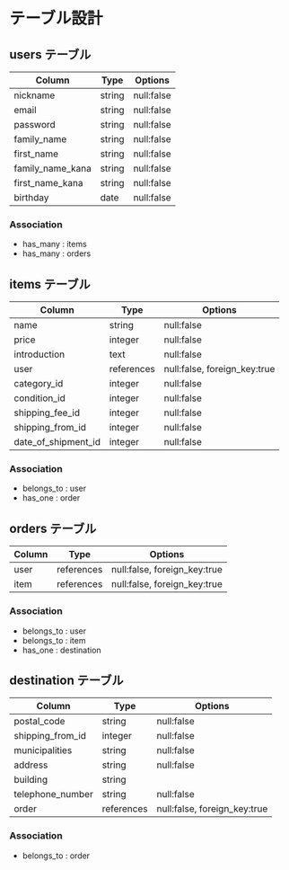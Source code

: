 # テーブル設計

## users テーブル

| Column           | Type     | Options                          |
| ---------------  | -------- | -------------------------------- |
| nickname         | string   | null:false                       |
| email            | string   | null:false                       |
| password         | string   | null:false                       |
| family_name      | string   | null:false                       |
| first_name       | string   | null:false                       |
| family_name_kana | string   | null:false                       |
| first_name_kana  | string   | null:false                       |
| birthday         | date     | null:false                       |

### Association

- has_many : items
- has_many : orders

## items テーブル

| Column              | Type       | Options                          |
| ------------------- | ---------- | -------------------------------- |
| name                | string     | null:false                       |
| price               | integer    | null:false                       |
| introduction        | text       | null:false                       |
| user                | references | null:false, foreign_key:true     |
| category_id         | integer    | null:false                       |
| condition_id        | integer    | null:false                       |
| shipping_fee_id     | integer    | null:false                       |
| shipping_from_id    | integer    | null:false                       |
| date_of_shipment_id | integer    | null:false                       |

### Association

- belongs_to : user
- has_one : order

## orders テーブル

| Column           | Type       | Options                          |
| ---------------- | ---------- | -------------------------------- |
| user             | references | null:false, foreign_key:true     |
| item             | references | null:false, foreign_key:true     |

### Association

- belongs_to : user
- belongs_to : item
- has_one : destination

## destination テーブル

| Column           | Type       | Options                          |
| ---------------- | ---------- | -------------------------------- |
| postal_code      | string     | null:false                       |
| shipping_from_id | integer    | null:false                       |
| municipalities   | string     | null:false                       |
| address          | string     | null:false                       |
| building         | string     |                                  |
| telephone_number | string     | null:false                       |
| order            | references | null:false, foreign_key:true     |

### Association

- belongs_to : order